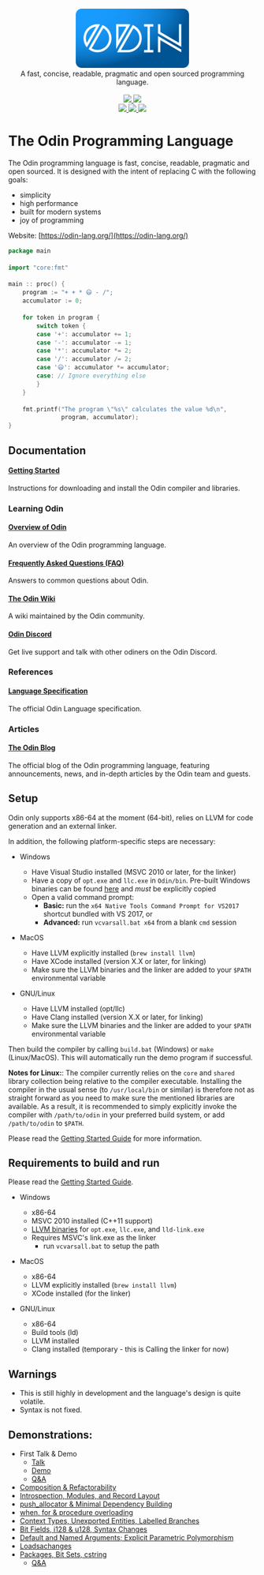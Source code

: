 <p align="center">
    <img src="misc/logo-slim.png" alt="Odin logo" height="120">
    <br/>
    A fast, concise, readable, pragmatic and open sourced programming language.
    <br/>
    <br/>
    <a href="https://github.com/odin-lang/odin/releases/latest">
        <img src="https://img.shields.io/github/release/odin-lang/odin.svg">
    </a>
    <a href="https://github.com/odin-lang/odin/releases/latest">
        <img src="https://img.shields.io/badge/platforms-Windows%20|%20Linux%20|%20macOS-green.svg">
    </a>
    <br>
    <a href="https://discord.gg/hnwN2Rj">
        <img src="https://img.shields.io/discord/568138951836172421?logo=discord">
    </a>
    <a href="https://github.com/odin-lang/odin/actions">
        <img src="https://github.com/odin-lang/odin/workflows/CI/badge.svg">
    </a>
    <a href="https://travis-ci.org/odin-lang/Odin">
        <img src="https://travis-ci.org/odin-lang/Odin.svg?branch=master">
    </a>
</p>

# The Odin Programming Language

The Odin programming language is fast, concise, readable, pragmatic and open sourced. It is designed with the intent of replacing C with the following goals:
* simplicity
* high performance
* built for modern systems
* joy of programming

Website: [https://odin-lang.org/](https://odin-lang.org/)

```go
package main

import "core:fmt"

main :: proc() {
	program := "+ + * 😃 - /";
	accumulator := 0;

	for token in program {
		switch token {
		case '+': accumulator += 1;
		case '-': accumulator -= 1;
		case '*': accumulator *= 2;
		case '/': accumulator /= 2;
		case '😃': accumulator *= accumulator;
		case: // Ignore everything else
		}
	}

	fmt.printf("The program \"%s\" calculates the value %d\n",
	           program, accumulator);
}

```


## Documentation

#### [Getting Started](https://odin-lang.org/docs/install)

Instructions for downloading and install the Odin compiler and libraries.

### Learning Odin

#### [Overview of Odin](https://odin-lang.org/docs/overview)

An overview of the Odin programming language.

#### [Frequently Asked Questions (FAQ)](https://odin-lang.org/docs/faq)

Answers to common questions about Odin.

#### [The Odin Wiki](https://github.com/odin-lang/Odin/wiki)

A wiki maintained by the Odin community.

#### [Odin Discord](https://discord.gg/sVBPHEv)

Get live support and talk with other odiners on the Odin Discord.

### References

#### [Language Specification](https://odin-lang.org/ref/spec)

The official Odin Language specification.

### Articles

#### [The Odin Blog](https://odin-lang.org/blog)

The official blog of the Odin programming language, featuring announcements, news, and in-depth articles by the Odin team and guests.

## Setup

Odin only supports x86-64 at the moment (64-bit), relies on LLVM for code generation and an external linker.

In addition, the following platform-specific steps are necessary:

- Windows
    * Have Visual Studio installed (MSVC 2010 or later, for the linker)
    * Have a copy of `opt.exe` and `llc.exe` in `Odin/bin`. Pre-built Windows binaries can be found [here](https://github.com/odin-lang/Odin/releases/tag/llvm-windows) and *must* be explicitly copied
    * Open a valid command prompt:
        * **Basic:** run the `x64 Native Tools Command Prompt for VS2017` shortcut bundled with VS 2017, or
        * **Advanced:** run `vcvarsall.bat x64` from a blank `cmd` session

- MacOS
    * Have LLVM explicitly installed (`brew install llvm`)
    * Have XCode installed (version X.X or later, for linking)
    * Make sure the LLVM binaries and the linker are added to your `$PATH` environmental variable

- GNU/Linux
    * Have LLVM installed (opt/llc)
    * Have Clang installed (version X.X or later, for linking)
    * Make sure the LLVM binaries and the linker are added to your `$PATH` environmental variable

Then build the compiler by calling `build.bat` (Windows) or `make` (Linux/MacOS). This will automatically run the demo program if successful.

**Notes for Linux:**: The compiler currently relies on the `core` and `shared` library collection being relative to the compiler executable. Installing the compiler in the usual sense (to `/usr/local/bin` or similar) is therefore not as straight forward as you need to make sure the mentioned libraries are available. As a result, it is recommended to simply explicitly invoke the compiler with `/path/to/odin` in your preferred build system, or add `/path/to/odin` to `$PATH`.

Please read the [Getting Started Guide](https://github.com/odin-lang/Odin/wiki#getting-started-with-odin) for more information.

## Requirements to build and run

Please read the [Getting Started Guide](https://github.com/odin-lang/Odin/wiki#getting-started-with-odin).

- Windows
	* x86-64
	* MSVC 2010 installed (C++11 support)
	* [LLVM binaries](https://github.com/odin-lang/Odin/releases/tag/llvm-windows) for `opt.exe`, `llc.exe`, and `lld-link.exe`
	* Requires MSVC's link.exe as the linker
		* run `vcvarsall.bat` to setup the path

- MacOS
	* x86-64
	* LLVM explicitly installed (`brew install llvm`)
	* XCode installed (for the linker)

- GNU/Linux
	* x86-64
	* Build tools (ld)
	* LLVM installed
	* Clang installed (temporary - this is Calling the linker for now)

## Warnings

* This is still highly in development and the language's design is quite volatile.
* Syntax is not fixed.

## Demonstrations:
* First Talk & Demo
	- [Talk](https://youtu.be/TMCkT-uASaE?t=338)
	- [Demo](https://youtu.be/TMCkT-uASaE?t=1800)
	- [Q&A](https://youtu.be/TMCkT-uASaE?t=5749)
* [Composition & Refactorability](https://www.youtube.com/watch?v=n1wemZfcbXM)
* [Introspection, Modules, and Record Layout](https://www.youtube.com/watch?v=UFq8rhWhx4s)
* [push_allocator & Minimal Dependency Building](https://www.youtube.com/watch?v=f_LGVOAMb78)
* [when, for & procedure overloading](https://www.youtube.com/watch?v=OzeOekzyZK8)
* [Context Types, Unexported Entities, Labelled Branches](https://www.youtube.com/watch?v=CkHVwT1Qk-g)
* [Bit Fields, i128 & u128, Syntax Changes](https://www.youtube.com/watch?v=NlTutcLyF64)
* [Default and Named Arguments; Explicit Parametric Polymorphism](https://www.youtube.com/watch?v=-XQZE6S6zUU)
* [Loadsachanges](https://www.youtube.com/watch?v=ar0vFMoMtrI)
* [Packages, Bit Sets, cstring](https://youtu.be/b8bJbjiXZrQ)
	- [Q&A](https://youtu.be/5jmxyIfyyTk)

